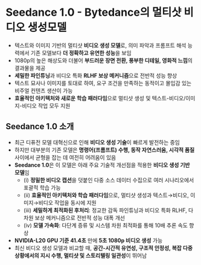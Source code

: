 # Seedance 1.0 - Bytedance의 멀티샷 비디오 생성모델 


* 텍스트와 이미지 기반의 멀티샷 **비디오 생성 모델**로, 의미 파악과 프롬프트 해석 능력에서 기존 모델보다 **더 정확하고 유연한 성능**을 보임
* 1080p의 높은 해상도와 더불어 **부드러운 장면 전환, 풍부한 디테일, 영화적 느낌**의 결과물을 제공
* **세밀한 파인튜닝**과 비디오 특화 **RLHF 보상 메커니즘**으로 전반적 성능 향상
* 텍스트 묘사나 이미지를 토대로 하여, 요구 조건을 만족하는 동적이고 몰입감 있는 비주얼 컨텐츠 생산이 가능
* **효율적인 아키텍처와 새로운 학습 패러다임**으로 멀티샷 생성 및 텍스트-비디오/이미지-비디오 작업 모두 지원

Seedance 1.0 소개
---------------

* 최근 디퓨전 모델 대혁신으로 인해 **비디오 생성 기술**이 빠르게 발전하는 중임
* 하지만 대부분의 기존 모델은 **명령어(프롬프트) 수행, 동작 자연스러움, 시각적 품질** 사이에서 균형을 잡는 데 여전히 어려움이 있음
* **Seedance 1.0**은 이 모델은 아래 주요 기술적 개선점을 적용한 **비디오 생성 기반 모델**임
  + (i) **정밀한 비디오 캡션**을 덧붙인 다중 소스 데이터 수집으로 여러 시나리오에서 포괄적 학습 가능
  + (ii) **효율적인 아키텍처와 학습 패러다임**으로, 멀티샷 생성과 텍스트→비디오, 이미지→비디오 작업을 동시에 지원
  + (iii) **세밀하게 최적화된 후처리**: 정교한 감독 파인튜닝과 비디오 특화 RLHF, 다차원 보상 메커니즘으로 전반적 성능 대폭 개선
  + (iv) **모델 가속화**: 다단계 증류 및 시스템 차원 최적화를 통해 10배 추론 속도 향상
* **NVIDIA-L20 GPU 기준 41.4초** 만에 **5초 1080p 비디오 생성** 가능
* 최신 비디오 생성 모델과 비교할 때, **공간-시간적 유연성, 구조적 안정성, 복잡 다중 상황에서의 지시 수행, 멀티샷 및 스토리텔링 일관성**이 뛰어남
